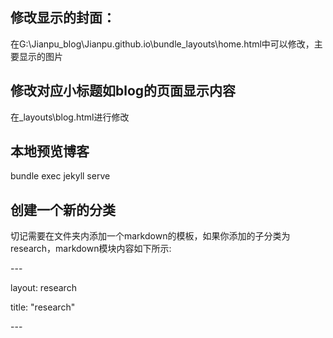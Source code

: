 ## 修改显示的封面：

在G:\Jianpu_blog\Jianpu.github.io\bundle\_layouts\home.html中可以修改，主要显示的图片

## 修改对应小标题如blog的页面显示内容

在_layouts\blog.html进行修改

## 本地预览博客

bundle exec jekyll serve

## 创建一个新的分类

切记需要在文件夹内添加一个markdown的模板，如果你添加的子分类为research，markdown模块内容如下所示:



\---

layout: research

title: "research"

\---